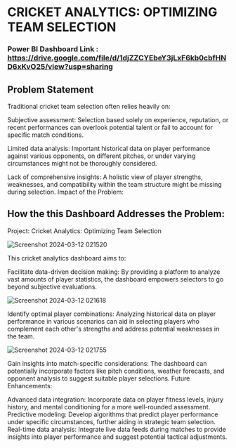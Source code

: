 
# CRICKET ANALYTICS: OPTIMIZING TEAM SELECTION

### Power BI Dashboard Link : https://drive.google.com/file/d/1djZZCYEbeY3jLxF6kb0cbfHND6xKvO25/view?usp=sharing

## Problem Statement

Traditional cricket team selection often relies heavily on:

Subjective assessment: Selection based solely on experience, reputation, or recent performances can overlook potential talent or fail to account for specific match conditions.

Limited data analysis: Important historical data on player performance against various opponents, on different pitches, or under varying circumstances might not be thoroughly considered.

Lack of comprehensive insights: A holistic view of player strengths, weaknesses, and compatibility within the team structure might be missing during selection.
Impact of the Problem:

## How the this Dashboard Addresses the Problem:
Project: Cricket Analytics: Optimizing Team Selection

![Screenshot 2024-03-12 021520](https://github.com/arpitmastermind/-How-the-this-Dashboard-Addresses-the-Problem-Project-Cricket-Analytics-Optimizing-Team-Selection/assets/121639427/ed07c6fe-c2b8-4ee4-955c-8e4dbd639533)

This cricket analytics dashboard aims to:

Facilitate data-driven decision making: By providing a platform to analyze vast amounts of player statistics, the dashboard empowers selectors to go beyond subjective evaluations.

![Screenshot 2024-03-12 021618](https://github.com/arpitmastermind/-How-the-this-Dashboard-Addresses-the-Problem-Project-Cricket-Analytics-Optimizing-Team-Selection/assets/121639427/22ee86a1-fb69-49c8-a9c9-9181a63c2c0e)

Identify optimal player combinations: Analyzing historical data on player performance in various scenarios can aid in selecting players who complement each other's strengths and address potential weaknesses in the team.

![Screenshot 2024-03-12 021755](https://github.com/arpitmastermind/-How-the-this-Dashboard-Addresses-the-Problem-Project-Cricket-Analytics-Optimizing-Team-Selection/assets/121639427/eeec0028-db8d-40d3-8b07-bc2b8fd13433)

Gain insights into match-specific considerations: The dashboard can potentially incorporate factors like pitch conditions, weather forecasts, and opponent analysis to suggest suitable player selections.
Future Enhancements:

Advanced data integration: Incorporate data on player fitness levels, injury history, and mental conditioning for a more well-rounded assessment.
Predictive modeling: Develop algorithms that predict player performance under specific circumstances, further aiding in strategic team selection.
Real-time data analysis: Integrate live data feeds during matches to provide insights into player performance and suggest potential tactical adjustments.




